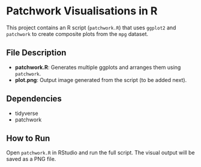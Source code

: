 # Patchwork Visualisations in R

This project contains an R script (`patchwork.R`) that uses `ggplot2` and `patchwork` to create composite plots from the `mpg` dataset.

## File Description

- **patchwork.R**: Generates multiple ggplots and arranges them using `patchwork`.
- **plot.png**: Output image generated from the script (to be added next).

## Dependencies

- tidyverse
- patchwork

## How to Run

Open `patchwork.R` in RStudio and run the full script. The visual output will be saved as a PNG file.


